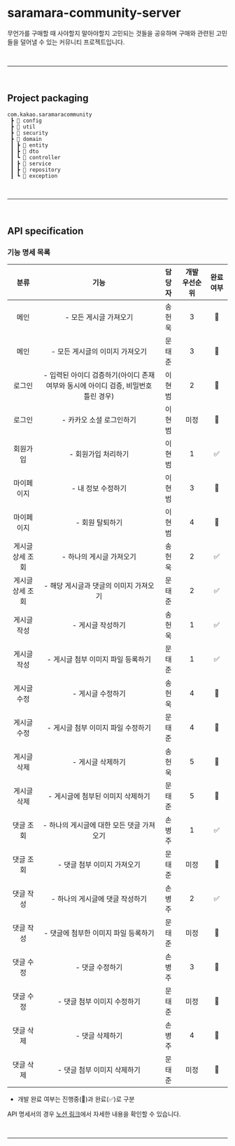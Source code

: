 # saramara-community-server
무언가를 구매할 때 사야할지 말아야할지 고민되는 것들을 공유하며 구매와 관련된 고민들을 덜어낼 수 있는 커뮤니티 프로젝트입니다.

<br><hr><br>

## Project packaging

```
com.kakao.saramaracommunity
 ┣ 📂 config
 ┣ 📂 util
 ┣ 📂 security
 ┣ 📂 domain
 ┃ ┣ 📂 entity
 ┃ ┣ 📂 dto
 ┃ ┗ 📂 controller
 ┃ ┣ 📂 service
 ┃ ┣ 📂 repository
 ┃ ┗ 📂 exception
```

<br><hr><br>

## API specification

### 기능 명세 목록

|분류|기능|담당자|개발 우선순위|완료여부|
|:--:|:--:|:--:|:--:|:--:|
|메인|- 모든 게시글 가져오기|송헌욱|3|💬|
|메인|- 모든 게시글의 이미지 가져오기|문태준|3|💬|
|로그인|- 입력된 아이디 검증하기(아이디 존재 여부와 동시에 아이디 검증, 비밀번호 틀린 경우)|이현범|2|💬|
|로그인|- 카카오 소셜 로그인하기|이현범|미정|💬|
|회원가입|- 회원가입 처리하기|이현범|1|✅|
|마이페이지|- 내 정보 수정하기|이현범|3|💬|
|마이페이지|- 회원 탈퇴하기|이현범|4|💬|
|게시글 상세 조회|- 하나의 게시글 가져오기|송헌욱|2|✅|
|게시글 상세 조회|- 해당 게시글과 댓글의 이미지 가져오기|문태준|2|✅|
|게시글 작성|- 게시글 작성하기|송헌욱|1|✅|
|게시글 작성|- 게시글 첨부 이미지 파일 등록하기|문태준|1|✅|
|게시글 수정|- 게시글 수정하기|송헌욱|4|💬|
|게시글 수정|- 게시글 첨부 이미지 파일 수정하기|문태준|4|💬|
|게시글 삭제|- 게시글 삭제하기|송헌욱|5|💬|
|게시글 삭제|- 게시글에 첨부된 이미지 삭제하기|문태준|5|💬|
|댓글 조회|- 하나의 게시글에 대한 모든 댓글 가져오기|손병주|1|✅|
|댓글 조회|- 댓글 첨부 이미지 가져오기|문태준|미정|💬|
|댓글 작성|- 하나의 게시글에 댓글 작성하기|손병주|2|✅|
|댓글 작성|- 댓글에 첨부한 이미지 파일 등록하기|문태준|미정|💬|
|댓글 수정|- 댓글 수정하기|손병주|3|💬|
|댓글 수정|- 댓글 첨부 이미지 수정하기|문태준|미정|💬|
|댓글 삭제|- 댓글 삭제하기|손병주|4|💬|
|댓글 삭제|- 댓글 첨부 이미지 삭제하기|문태준|미정|💬|

* 개발 완료 여부는 진행중(💬)과 완료(✅)로 구분

API 명세서의 경우 [노션 링크](https://www.notion.so/API-bbd684c73e4d41c3b27a5872a4717060?pvs=4)에서 자세한 내용을 확인할 수 있습니다.

<br><hr><br>

